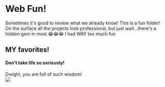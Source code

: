 # Web Fun!

Sometimes it's good to review what we already know! This is a fun folder! On the surface all the projects look professional, but just wait...there's a hidden gem in most 😂😂😂 I had WAY too much fun

## MY favorites!


#### Don't take life so seriously!
Dwight, you are full of such wisdom!<br/>
![](https://github.com/lisabroadhead/WebFun-Coding-Dojo/blob/main/1dzh.jpeg) 
